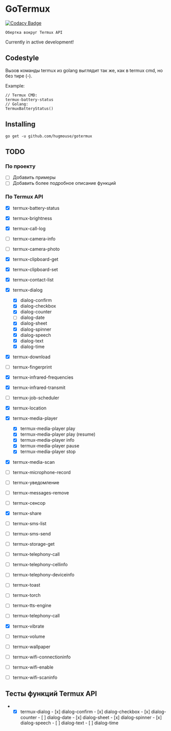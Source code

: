 # GoTermux

[![Codacy Badge](https://api.codacy.com/project/badge/Grade/380f19e0a1bc4fb19d3eeafa914fc1ad)](https://www.codacy.com/app/mysh/gotermux?utm_source=github.com&utm_medium=referral&utm_content=hugmouse/gotermux&utm_campaign=Badge_Grade)

`Обертка вокруг Termux API`

Currently in active development!

## Codestyle

Вызов команды termux из golang выглядит так же, как в termux cmd, но без тире (-).

Example:

```shell
// Termux CMD:
termux-battery-status
// Golang: 
TermuxBatteryStatus()
```

## Installing

```shell
go get -u github.com/hugmouse/gotermux
```

## TODO

### По проекту

- [ ] Добавить примеры
- [ ] Добавить более подробное описание функций

### По Termux API

- [x] termux-battery-status

- [x] termux-brightness

- [x] termux-call-log

- [ ] termux-camera-info

- [ ] termux-camera-photo

- [x] termux-clipboard-get

- [x] termux-clipboard-set

- [x] termux-contact-list

- [x] termux-dialog

    - [x] dialog-confirm
    - [x] dialog-checkbox
    - [x] dialog-counter
    - [ ] dialog-date
    - [x] dialog-sheet
    - [x] dialog-spinner
    - [x] dialog-speech
    - [x] dialog-text
    - [x] dialog-time

- [x] termux-download

- [ ] termux-fingerprint

- [x] termux-infrared-frequencies

- [x] termux-infrared-transmit

- [ ] termux-job-scheduler

- [x] termux-location

- [x] termux-media-player

    - [x] termux-media-player play
    - [x] termux-media-player play (resume)
    - [x] termux-media-player info
    - [x] termux-media-player pause
    - [x] termux-media-player stop

- [x] termux-media-scan

- [ ] termux-microphone-record

- [ ] termux-уведомление

- [ ] termux-messages-remove

- [ ] termux-сенсор

- [x] termux-share

- [ ] termux-sms-list

- [ ] termux-sms-send

- [ ] termux-storage-get

- [ ] termux-telephony-call

- [ ] termux-telephony-cellinfo

- [ ] termux-telephony-deviceinfo

- [ ] termux-toast

- [ ] termux-torch

- [ ] termux-tts-engine

- [ ] termux-telephony-call

- [x] termux-vibrate

- [ ] termux-volume

- [ ] termux-wallpaper

- [ ] termux-wifi-connectioninfo

- [ ] termux-wifi-enable

- [ ] termux-wifi-scaninfo

## Тесты функций Termux API

- - [x] termux-dialog  - [x] dialog-confirm  - [x] dialog-checkbox  - [x] dialog-counter  - [ ] dialog-date  - [x] dialog-sheet  - [x] dialog-spinner  - [x] dialog-speech  - [ ] dialog-text  - [ ] dialog-time
